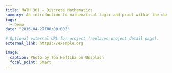 ```yaml
---
title: MATH 301 - Discrete Mathematics
summary: An introduction to mathematical logic and proof within the context of discrete structures. Topics include basic mathematical logic, elementary number theory, basic set theory, functions, and relations. 
tags:
  - Demo
date: "2016-04-27T00:00:00Z"

# Optional external URL for project (replaces project detail page).
external_link: https://example.org

image:
  caption: Photo by Toa Heftiba on Unsplash
  focal_point: Smart
---
```

